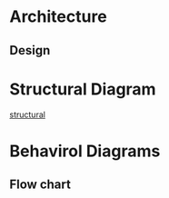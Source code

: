 # Architecture

## Design
# Structural Diagram 
[structural](https://user-images.githubusercontent.com/98841253/152680353-8833a7c0-8387-438f-9271-4951bccf07c3.png)

# Behavirol Diagrams
  ## Flow chart
